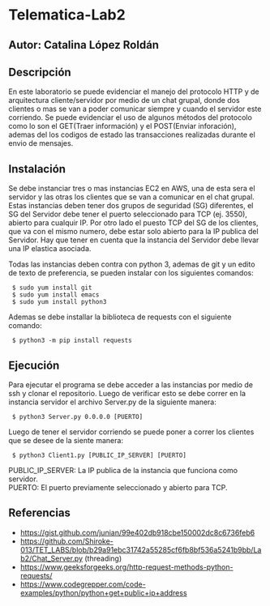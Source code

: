 # Telematica-Lab2
## Autor: Catalina López Roldán
## Descripción
En este laboratorio se puede evidenciar el manejo del protocolo HTTP y de arquitectura cliente/servidor por medio de un chat grupal, donde dos clientes o mas se van a poder comunicar siempre y cuando el servidor este corriendo. 
Se puede evidenciar el uso de algunos métodos del protocolo como lo son el GET(Traer información) y el POST(Enviar inforación), ademas del los codigos de estado las transacciones realizadas durante el envio de mensajes.

## Instalación
Se debe instanciar tres o mas instancias EC2 en AWS, una de esta sera el servidor y las otras los clientes que se van a comunicar en el chat grupal. 
Estas instancias deben tener dos grupos de seguridad (SG) diferentes, el SG del Servidor debe tener el puerto seleccionado para TCP (ej. 3550), abierto para cualquir IP. Por otro lado el puesto TCP del SG de los clientes, que va con el mismo numero, debe estar solo abierto para la IP publica del Servidor. Hay que tener en cuenta que la instancia del Servidor debe llevar una IP elastica asociada.

Todas las instancias deben contra con python 3, ademas de git y un edito de texto de preferencia, se pueden instalar con los siguientes comandos:
<pre><code> $ sudo yum install git
 $ sudo yum install emacs 
 $ sudo yum install python3
</code></pre>

Ademas se debe installar la biblioteca de requests con el siguiente comando:
<pre><code> $ python3 -m pip install requests
</code></pre>

## Ejecución
Para ejecutar el programa se debe acceder a las instancias por medio de ssh y clonar el repositorio.
Luego de verificar esto se debe correr en la instancia servidor el archivo Server.py de la siguiente manera:
<pre><code> $ python3 Server.py 0.0.0.0 [PUERTO]
</code></pre>
Luego de tener el servidor corriendo se puede poner a correr los clientes que se desee de la siente manera:
<pre><code> $ python3 Client1.py [PUBLIC_IP_SERVER] [PUERTO]
</code></pre>
PUBLIC_IP_SERVER: La IP publica de la instancia que funciona como servidor. <br />
PUERTO: El puerto previamente seleccionado y abierto para TCP.

## Referencias
- https://gist.github.com/junian/99e402db918cbe150002dc8c6736feb6
- https://github.com/Shiroke-013/TET_LABS/blob/b29a91ebc31742a55285cf6fb8bf536a5241b9bb/Lab2/Chat_Server.py (threading)
- https://www.geeksforgeeks.org/http-request-methods-python-requests/
- https://www.codegrepper.com/code-examples/python/python+get+public+ip+address

